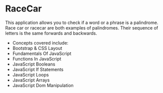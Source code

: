 # RaceCar
This application allows you to check if a word or a phrase is a palindrome. Race car or racecar are both examples of palindromes. Their sequence of letters is the same forwards and backwards.

- Concepts covered include:
- Bootstrap & CSS Layout 
- Fundamentals Of JavaScript 
- Functions In JavaScript 
- JavaScript Booleans 
- JavaScript If Statements 
- JavaScript Loops 
- JavaScript Arrays 
- JavaScript Dom Manipulation

